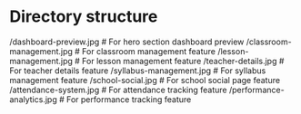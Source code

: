 # Directory structure

/dashboard-preview.jpg # For hero section dashboard preview
/classroom-management.jpg # For classroom management feature
/lesson-management.jpg # For lesson management feature
/teacher-details.jpg # For teacher details feature
/syllabus-management.jpg # For syllabus management feature
/school-social.jpg # For school social page feature
/attendance-system.jpg # For attendance tracking feature
/performance-analytics.jpg # For performance tracking feature
